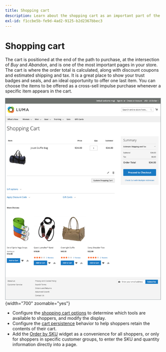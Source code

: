 ```yaml
---
title: Shopping cart
description: Learn about the shopping cart as an important part of the purchase experience on your store.
exl-id: f1ccbe5b-fe9d-4ad2-9125-b2d2367bbec3
---
```

# Shopping cart

The cart is positioned at the end of the path to purchase, at the intersection of _Buy_ and _Abandon_, and is one of the most important pages in your store. The cart is where the order total is calculated, along with discount coupons and estimated shipping and tax. It is a great place to show your trust badges and seals, and an ideal opportunity to offer one last item. You can choose the items to be offered as a cross-sell impulse purchase whenever a specific item appears in the cart.

![The shopping cart page displays tools the shopper can use to manage the products for their order ](./assets/storefront-cart-full.png){width="700" zoomable="yes"}

- Configure the [shopping cart options](cart-configuration.md) to determine which tools are available to shoppers, and modify the display.
- Configure the [cart persistence](cart-persistent.md) behavior to help shoppers retain the contents of their cart.
- Add the [Order by SKU](order-by-sku.md) widget as a convenience for all shoppers, or only for shoppers in specific customer groups, to enter the SKU and quantity information directly into a page.
